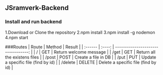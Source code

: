 ## JSramverk-Backend

### Install and run backend
1.Download or Clone the repository
2.npm install
3.npm install -g nodemon
4.npm start

###Routes
| Route | Method | Result |
| :------ | :----: | ----------------------------------: |
| / | GET | Return welcome message |
| /get | GET | Return all the existens files |
| /post | POST | Create a file in DB |
| /put | PUT | Update a specific file (find by id) |
| /delete | DELETE | Delete a specific file (find by id) |
